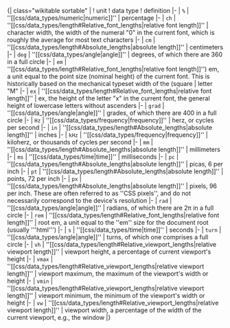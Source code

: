 {| class="wikitable sortable" |
! unit
! data type
! definition
|-
| <code id="percent">%</code>
| ''[[css/data_types/numeric|numeric]]''
| percentage
|-
| <code id="ch">ch</code>
| ''[[css/data_types/length#Relative_font_lengths|relative font length]]''
| character width, the width of the numeral "0" in the current font, which is roughly the average for most text characters
|-
| <code id="cm">cm</code>
| ''[[css/data_types/length#Absolute_lengths|absolute length]]''
| centimeters
|-
| <code id="deg">deg</code>
| ''[[css/data_types/angle|angle]]''
| degrees, of which there are 360 in a full circle
|-
| <code id="em">em</code>
| ''[[css/data_types/length#Relative_font_lengths|relative font length]]'') em, a unit equal to the point size (nominal height) of the current font.  This is historically based on the mechanical typeset width of the (square
| letter "M"
|-
| <code id="ex">ex</code>
| ''[[css/data_types/length#Relative_font_lengths|relative font length]]''
| ex, the height of the letter "x" in the current font, the general height of lowercase letters without ascenders
|-
| <code id="grad">grad</code>
| ''[[css/data_types/angle|angle]]''
| grades, of which there are 400 in a full circle
|-
| <code id="Hz">Hz</code>
| ''[[css/data_types/frequency|frequency]]''
| herz, or cycles per second
|-
| <code id="in">in</code>
| ''[[css/data_types/length#Absolute_lengths|absolute length]]''
| inches
|-
| <code id="kHz">kHz</code>
| ''[[css/data_types/frequency|frequency]]''
| kiloherz, or thousands of cycles per second
|-
| <code id="mm">mm</code>
| ''[[css/data_types/length#Absolute_lengths|absolute length]]''
| millimeters
|-
| <code id="ms">ms</code>
| ''[[css/data_types/time|time]]''
| milliseconds
|-
| <code id="pc">pc</code>
| ''[[css/data_types/length#Absolute_lengths|absolute length]]''
| picas, 6 per inch
|-
| <code id="pt">pt</code>
| ''[[css/data_types/length#Absolute_lengths|absolute length]]''
| points, 72 per inch
|-
| <code id="px">px</code>
| ''[[css/data_types/length#Absolute_lengths|absolute length]]''
| pixels, 96 per inch. These are often referred to as ''CSS pixels'', and do not necessarily correspond to the device's resolution
|-
| <code id="rad">rad</code>
| ''[[css/data_types/angle|angle]]''
| radians, of which there are 2π in a full circle
|-
| <code id="rem">rem</code>
| ''[[css/data_types/length#Relative_font_lengths|relative font length]]''
| root em, a unit equal to the ''em'' size for the document root (usually '''html''')
|-
| <code id="s">s</code>
| ''[[css/data_types/time|time]]''
| seconds
|-
| <code id="turn">turn</code>
| ''[[css/data_types/angle|angle]]''
| turns, of which one comprises a full circle
|-
| <code id="vh">vh</code>
| ''[[css/data_types/length#Relative_viewport_lengths|relative viewport length]]''
| viewport height, a percentage of current viewport's height
|-
| <code id="vmax">vmax</code>
| ''[[css/data_types/length#Relative_viewport_lengths|relative viewport length]]''
| viewport maximum, the maximum of the viewport's width or height
|-
| <code id="vmin">vmin</code>
| ''[[css/data_types/length#Relative_viewport_lengths|relative viewport length]]''
| viewport minimum, the minimum of the viewport's width or height
|-
| <code id="vw">vw</code>
| ''[[css/data_types/length#Relative_viewport_lengths|relative viewport length]]''
| viewport width, a percentage of the width of the current viewport, e.g., the window
|}